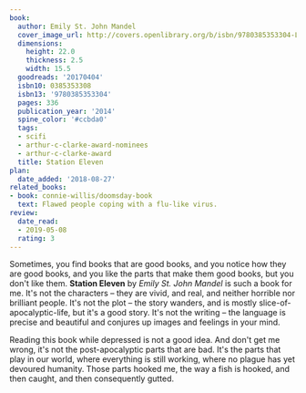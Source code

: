 ```yaml
---
book:
  author: Emily St. John Mandel
  cover_image_url: http://covers.openlibrary.org/b/isbn/9780385353304-L.jpg
  dimensions:
    height: 22.0
    thickness: 2.5
    width: 15.5
  goodreads: '20170404'
  isbn10: 0385353308
  isbn13: '9780385353304'
  pages: 336
  publication_year: '2014'
  spine_color: '#ccbda0'
  tags:
  - scifi
  - arthur-c-clarke-award-nominees
  - arthur-c-clarke-award
  title: Station Eleven
plan:
  date_added: '2018-08-27'
related_books:
- book: connie-willis/doomsday-book
  text: Flawed people coping with a flu-like virus.
review:
  date_read:
  - 2019-05-08
  rating: 3
---
```


Sometimes, you find books that are good books, and you notice how they are good books, and you like the parts that make
them good books, but you don't like them. **Station Eleven** by *Emily St. John Mandel* is such a book for me. It's not
the characters – they are vivid, and real, and neither horrible nor brilliant people. It's not the plot – the story
wanders, and is mostly slice-of-apocalyptic-life, but it's a good story. It's not the writing – the language is
precise and beautiful and conjures up images and feelings in your mind.

Reading this book while depressed is not a good idea. And don't get me wrong, it's not the post-apocalyptic parts that
are bad. It's the parts that play in our world, where everything is still working, where no plague has yet devoured
humanity. Those parts hooked me, the way a fish is hooked, and then caught, and then consequently gutted.
